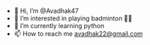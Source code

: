- 👋 Hi, I’m @Avadhak47
- 👀 I’m interested in playing badminton 🏸🏸
- 🌱 I’m currently learning python
- 📫 How to reach me avadhak22@gmail.com

<!---
Avadhak47/Avadhak47 is a ✨ special ✨ repository because its `README.md` (this file) appears on your GitHub profile.
You can click the Preview link to take a look at your changes.
--->

